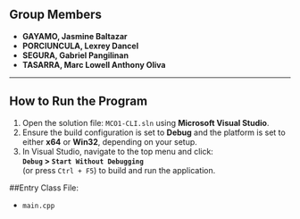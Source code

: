 ## Group Members

- **GAYAMO, Jasmine Baltazar**  
- **PORCIUNCULA, Lexrey Dancel**  
- **SEGURA, Gabriel Pangilinan**  
- **TASARRA, Marc Lowell Anthony Oliva**  

---

## How to Run the Program

1. Open the solution file: `MCO1-CLI.sln` using **Microsoft Visual Studio**.
2. Ensure the build configuration is set to **Debug** and the platform is set to either **x64** or **Win32**, depending on your setup.
3. In Visual Studio, navigate to the top menu and click:  
   **`Debug` > `Start Without Debugging`**  
   (or press `Ctrl + F5`) to build and run the application.

##Entry Class File:
- `main.cpp`  
